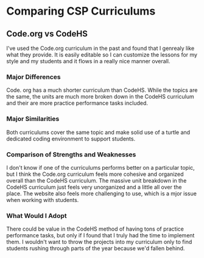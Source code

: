 # Comparing CSP Curriculums
## Code.org vs CodeHS

I've used the Code.org curriculum in the past and found that I genrealy like what they provide. It is easily editable so I can customize the lessons for my style and my students and it flows in a really nice manner overall.

### Major Differences
Code. org has a much shorter curriculum than CodeHS. While the topics are the same, the units are much more broken down in the CodeHS curriculum and their are more practice performance tasks included.

### Major Similarities
Both curriculums cover the same topic and make solid use of a turtle and dedicated coding environment to support students.

### Comparison of Strengths and Weaknesses
I don't know if one of the curriculums performs better on a particular topic, but I think the Code.org curriculum feels more cohesive and organized overall than the CodeHS curriculum. The massive unit breakdown in the CodeHS curriculum just feels very unorganized and a little all over the place. The website also feels more challenging to use, which is a mjor issue when working with students.

### What Would I Adopt
There could be value in the CodeHS method of having tons of practice performance tasks, but only if I found that I truly had the time to implement them. I wouldn't want to throw the projects into my curriculum only to find students rushing through parts of the year because we'd fallen behind.